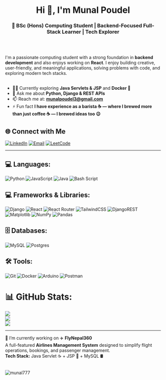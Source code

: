 <h1 align="center">Hi 👋, I'm Munal Poudel</h1>
<h3 align="center">🚀 BSc (Hons) Computing Student | Backend-Focused Full-Stack Learner | Tech Explorer</h3><br><br>

I'm a passionate computing student with a strong foundation in **backend development** and also enjoys working on **React**. I enjoy building creative, user-friendly, and meaningful applications, solving problems with code, and exploring modern tech stacks.<br><br>

- 👨‍💻 Currently exploring **Java Servlets & JSP** and **Docker 🐳**
- 💬 Ask me about **Python, Django & REST APIs**
- 📫 Reach me at: **munalpoudel3@gmail.com**
- ⚡ Fun fact **I have experience as a barista ☕ — where I brewed more than just coffee ☕ — I brewed ideas too 😉**<br>

## 🌐 Connect with Me

[![LinkedIn](https://img.shields.io/badge/LinkedIn-%230077B5.svg?logo=linkedin&logoColor=white)](https://linkedin.com/in/munal-poudel-7b8954249/)
[![Email](https://img.shields.io/badge/Email-D14836?logo=gmail&logoColor=white)](mailto:munalpoudel3@gmail.com)
[![LeetCode](https://img.shields.io/badge/LeetCode-FFA116.svg?logo=leetcode&logoColor=black)](https://leetcode.com/u/munalpoudel/)

---

## 💻 Languages:
![Python](https://img.shields.io/badge/python-3670A0?style=for-the-badge&logo=python&logoColor=ffdd54)
![JavaScript](https://img.shields.io/badge/javascript-%23323330.svg?style=for-the-badge&logo=javascript&logoColor=%23F7DF1E) ![Java](https://img.shields.io/badge/java-%23ED8B00.svg?style=for-the-badge&logo=openjdk&logoColor=white) ![Bash Script](https://img.shields.io/badge/bash_script-%23121011.svg?style=for-the-badge&logo=gnu-bash&logoColor=white)

## 💻 Frameworks & Libraries:
![Django](https://img.shields.io/badge/django-%23092E20.svg?style=for-the-badge&logo=django&logoColor=white) ![React](https://img.shields.io/badge/react-%2320232a.svg?style=for-the-badge&logo=react&logoColor=%2361DAFB) ![React Router](https://img.shields.io/badge/React_Router-CA4245?style=for-the-badge&logo=react-router&logoColor=white) ![TailwindCSS](https://img.shields.io/badge/tailwindcss-%2338B2AC.svg?style=for-the-badge&logo=tailwind-css&logoColor=white) ![DjangoREST](https://img.shields.io/badge/DJANGO-REST-ff1709?style=for-the-badge&logo=django&logoColor=white&color=ff1709&labelColor=gray) ![Matplotlib](https://img.shields.io/badge/Matplotlib-%23ffffff.svg?style=for-the-badge&logo=Matplotlib&logoColor=black) ![NumPy](https://img.shields.io/badge/numpy-%23013243.svg?style=for-the-badge&logo=numpy&logoColor=white) ![Pandas](https://img.shields.io/badge/pandas-%23150458.svg?style=for-the-badge&logo=pandas&logoColor=white) 

## 🗄️ Databases:
![MySQL](https://img.shields.io/badge/mysql-4479A1.svg?style=for-the-badge&logo=mysql&logoColor=white) ![Postgres](https://img.shields.io/badge/postgres-%23316192.svg?style=for-the-badge&logo=postgresql&logoColor=white)

## 🛠️ Tools:
![Git](https://img.shields.io/badge/git-%23F05033.svg?style=for-the-badge&logo=git&logoColor=white) ![Docker](https://img.shields.io/badge/docker-%230db7ed.svg?style=for-the-badge&logo=docker&logoColor=white) ![Arduino](https://img.shields.io/badge/-Arduino-00979D?style=for-the-badge&logo=Arduino&logoColor=white) ![Postman](https://img.shields.io/badge/Postman-FF6C37?style=for-the-badge&logo=postman&logoColor=white)



# 📊 GitHub Stats:
![](https://github-readme-stats.vercel.app/api?username=munal777&theme=dark&hide_border=false&include_all_commits=false&count_private=false)<br/>
![](https://nirzak-streak-stats.vercel.app/?user=munal777&theme=dark&hide_border=false)<br/>
![](https://github-readme-stats.vercel.app/api/top-langs/?username=munal777&theme=dark&hide_border=false&include_all_commits=false&count_private=false&layout=compact)
<br>

---

🔭 I’m currently working on ✈️ **FlyNepal360**  
  A full-featured **Airlines Management System** designed to simplify flight operations, bookings, and passenger management.  
  **Tech Stack:** Java Servlet ☕ + JSP 🧩 + MySQL 🛢️<br>
<br>

<p align="left"> <img src="https://komarev.com/ghpvc/?username=munal777&label=Profile%20views&color=0e75b6&style=flat" alt="munal777" /> </p>


<!-- Proudly created with GPRM ( https://gprm.itsvg.in ) -->

